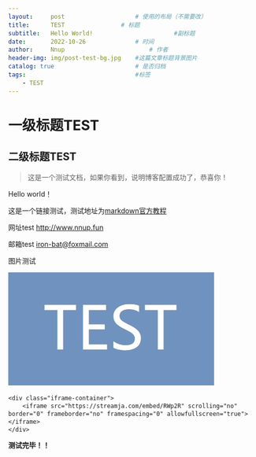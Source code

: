 ```yaml
---
layout:     post   				    # 使用的布局（不需要改）
title:      TEST 				# 标题 
subtitle:   Hello World!                       #副标题
date:       2022-10-26 				# 时间
author:     Nnup 						# 作者
header-img: img/post-test-bg.jpg 	#这篇文章标题背景图片
catalog: true 						# 是否归档
tags:								#标签
    - TEST
---
```

# 一级标题TEST
## 二级标题TEST
>这是一个测试文档，如果你看到，说明博客配置成功了，恭喜你！  

Hello world！  

这是一个链接测试，测试地址为[markdown官方教程](https://markdown.com.cn "链接title测试")  

网址test <http://www.nnup.fun>  

邮箱test <iron-bat@foxmail.com>  

图片测试  

[![这是图片](/img/post-test-01.jpg "图片title测试")](https://nnup.fun/2022/10/26/01test/)  


<!-- <div class="iframe-container">
    <iframe src="//player.bilibili.com/player.html?aid=50230037&bvid=BV1ub411G76n&cid=87931171&page=1&high_quality=1&danmuke=0" scrolling="no" border="0" frameborder="no" framespacing="0" allowfullscreen="true"> </iframe></div> -->

    <div class="iframe-container">
        <iframe src="https://streamja.com/embed/RWp2R" scrolling="no" border="0" frameborder="no" framespacing="0" allowfullscreen="true"> </iframe>
    </div>

**测试完毕！！**
